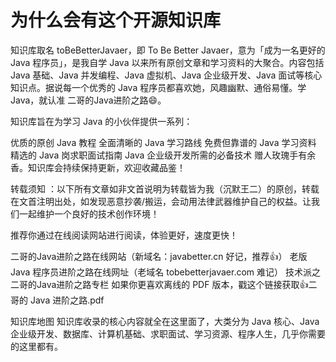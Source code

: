 <h1>为什么会有这个开源知识库</h1>
知识库取名 toBeBetterJavaer，即 To Be Better Javaer，意为「成为一名更好的 Java 程序员」，是我自学 Java 以来所有原创文章和学习资料的大聚合。内容包括 Java 基础、Java 并发编程、Java 虚拟机、Java 企业级开发、Java 面试等核心知识点。据说每一个优秀的 Java 程序员都喜欢她，风趣幽默、通俗易懂。学 Java，就认准 二哥的Java进阶之路😄。

知识库旨在为学习 Java 的小伙伴提供一系列：

优质的原创 Java 教程
全面清晰的 Java 学习路线
免费但靠谱的 Java 学习资料
精选的 Java 岗求职面试指南
Java 企业级开发所需的必备技术
赠人玫瑰手有余香。知识库会持续保持更新，欢迎收藏品鉴！

转载须知 ：以下所有文章如非文首说明为转载皆为我（沉默王二）的原创，转载在文首注明出处，如发现恶意抄袭/搬运，会动用法律武器维护自己的权益。让我们一起维护一个良好的技术创作环境！

推荐你通过在线阅读网站进行阅读，体验更好，速度更快！

二哥的Java进阶之路在线网站（新域名：javabetter.cn 好记，推荐👍）
老版 Java 程序员进阶之路在线网址（老域名 tobebetterjavaer.com 难记）
技术派之二哥的Java进阶之路专栏
如果你更喜欢离线的 PDF 版本，戳这个链接获取👍二哥的 Java 进阶之路.pdf

知识库地图
知识库收录的核心内容就全在这里面了，大类分为 Java 核心、Java 企业级开发、数据库、计算机基础、求职面试、学习资源、程序人生，几乎你需要的这里都有。

